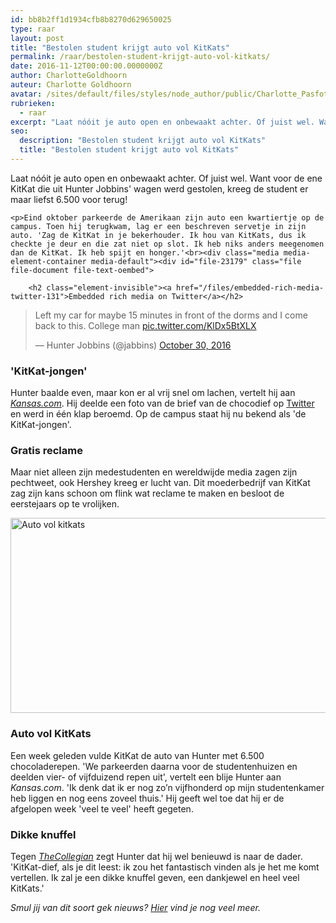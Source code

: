 ```yaml
---
id: bb8b2ff1d1934cfb8b8270d629650025
type: raar
layout: post
title: "Bestolen student krijgt auto vol KitKats"
permalink: /raar/bestolen-student-krijgt-auto-vol-kitkats/
date: 2016-11-12T00:00:00.0000000Z
author: CharlotteGoldhoorn
auteur: Charlotte Goldhoorn
avatar: /sites/default/files/styles/node_author/public/Charlotte_PasfotoDSC01555%20EXTRA.jpg?itok=Uh1_j08g
rubrieken:
  - raar
excerpt: "Laat nóóit je auto open en onbewaakt achter. Of juist wel. Want voor de ene KitKat die uit Hunter Jobbins' wagen werd gestolen, kreeg de student er maar liefst 6.500 voor terug!  "
seo:
  description: "Bestolen student krijgt auto vol KitKats"
  title: "Bestolen student krijgt auto vol KitKats"
---
```

Laat nóóit je auto open en onbewaakt achter. Of juist wel. Want voor de ene KitKat die uit Hunter Jobbins' wagen werd gestolen, kreeg de student er maar liefst 6.500 voor terug!  

    <p>Eind oktober parkeerde de Amerikaan zijn auto een kwartiertje op de campus. Toen hij terugkwam, lag er een beschreven servetje in zijn auto. 'Zag de KitKat in je bekerhouder. Ik hou van KitKats, dus ik checkte je deur en die zat niet op slot. Ik heb niks anders meegenomen dan de KitKat. Ik heb spijt en honger.'<br><div class="media media-element-container media-default"><div id="file-23179" class="file file-document file-text-oembed">

        <h2 class="element-invisible"><a href="/files/embedded-rich-media-twitter-131">Embedded rich media on Twitter</a></h2>
    
  
  <div class="content">
    
<blockquote class="twitter-tweet" data-width="550"><p lang="en" dir="ltr">Left my car for maybe 15 minutes in front of the dorms and I come back to this. College man <a href="https://t.co/KlDx5BtXLX">pic.twitter.com/KlDx5BtXLX</a></p>&mdash; Hunter Jobbins (@jabbins) <a href="https://twitter.com/jabbins/status/792868763896905728?ref_src=twsrc%5Etfw">October 30, 2016</a></blockquote>
<script async="" src="https://platform.twitter.com/widgets.js" charset="utf-8"></script>
  </div>

  
</div>
</div>
<h3>'KitKat-jongen'</h3>
<p>Hunter baalde even, maar kon er al vrij snel om lachen, vertelt hij aan <em><a href="http://www.kansas.com/news/local/article113045288.html" target="_blank">Kansas.com</a></em>. Hij deelde een foto van de brief van de chocodief op <a href="https://twitter.com/jabbins" target="_blank">Twitter</a> en werd in één klap beroemd. Op de campus staat hij nu bekend als 'de KitKat-jongen'.</p>
<h3>Gratis reclame</h3>
<p>Maar niet alleen zijn medestudenten en wereldwijde media zagen zijn pechtweet, ook Hershey kreeg er lucht van. Dit moederbedrijf van KitKat zag zijn kans schoon om flink wat reclame te maken en besloot de eerstejaars op te vrolijken.<br><div class="media media-element-container media-default"><div id="file-23178" class="file file-image file-image-jpeg">

        
  
  <div class="content">
    <img alt="Auto vol kitkats" title="Foto KitKat US" height="312" width="850" class="media-element file-default" src="/sites/default/files/Auto%20vol%20Kitkats.jpg">  </div>

  
</div>
</div>
<h3>Auto vol KitKats</h3>
<p>Een week geleden vulde KitKat de auto van Hunter met 6.500 chocoladerepen. 'We parkeerden daarna voor de studentenhuizen en deelden vier- of vijfduizend repen uit', vertelt een blije Hunter aan <em>Kansas.com</em>. 'Ik denk dat ik er nog zo’n vijfhonderd op mijn studentenkamer heb liggen en nog eens zoveel thuis.' Hij geeft wel toe dat hij er de afgelopen week 'veel te veel' heeft gegeten.</p>
<h3>Dikke knuffel</h3>
<p>Tegen <em><a href="http://www.kstatecollegian.com/2016/11/03/kit-kat-thief-tweet-earns-student-6500-candy-bars-for-giveaway" target="_blank">TheCollegian</a></em> zegt Hunter dat hij wel benieuwd is naar de dader. 'KitKat-dief, als je dit leest: ik zou het fantastisch vinden als je het me komt vertellen. Ik zal je een dikke knuffel geven, een dankjewel en heel veel KitKats.'</p>
<p><em>Smul jij van dit soort gek nieuws? <a href="/raar">Hier</a> vind je nog veel meer.</em></p>  
